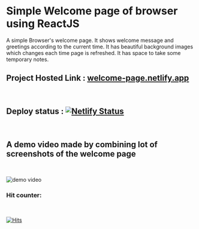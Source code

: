 # Simple Welcome page of browser using ReactJS
A simple Browser's welcome page. It shows welcome message and greetings according to the current time. It has beautiful background images which changes each time page is refreshed. It has space to take some temporary notes. 

## Project Hosted Link : [welcome-page.netlify.app](https://welcome-page.netlify.app/)
<br />

## Deploy status : [![Netlify Status](https://api.netlify.com/api/v1/badges/c1c42e17-a442-4b61-b895-b0ee973d57b5/deploy-status)](https://app.netlify.com/sites/welcome-page/deploys)
<br />

## A demo video made by combining lot of screenshots of the welcome page
<br />

![demo video](https://github.com/samihan25/React-app/blob/master/src/Demo_video.gif)


### Hit counter: 
<br />

[![Hits](https://hits.seeyoufarm.com/api/count/incr/badge.svg?url=https%3A%2F%2Fgithub.com%2Fsamihan25%2FReact-app)](https://hits.seeyoufarm.com)